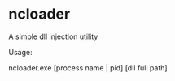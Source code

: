 ncloader
========

A simple dll injection utility

Usage:

ncloader.exe [process name | pid] [dll full path]

